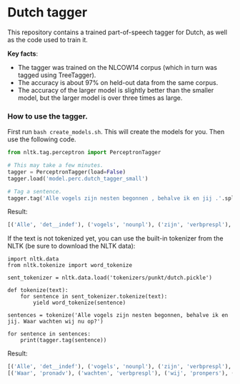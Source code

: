 # Dutch tagger

This repository contains a trained part-of-speech tagger for Dutch, as well as the code used to train it.

**Key facts**:

* The tagger was trained on the NLCOW14 corpus (which in turn was tagged using TreeTagger).
* The accuracy is about 97% on held-out data from the same corpus. 
* The accuracy of the larger model is slightly better than the smaller model, but the larger model is over three times as large.

### How to use the tagger.
First run `bash create_models.sh`. This will create the models for you. Then use the following code.

```python
from nltk.tag.perceptron import PerceptronTagger

# This may take a few minutes.
tagger = PerceptronTagger(load=False)
tagger.load('model.perc.dutch_tagger_small')

# Tag a sentence.
tagger.tag('Alle vogels zijn nesten begonnen , behalve ik en jij .'.split())
```
Result:

```python
[('Alle', 'det__indef'), ('vogels', 'nounpl'), ('zijn', 'verbprespl'), ('nesten', 'nounpl'), ('begonnen', 'verbpapa'), (',', 'punc'), ('behalve', 'conjsubo'), ('ik', 'pronpers'), ('en', 'conjcoord'), ('jij', 'pronpers'), ('.', '$.')]
```

If the text is not tokenized yet, you can use the built-in tokenizer from the NLTK
(be sure to download the NLTK data):

```
import nltk.data
from nltk.tokenize import word_tokenize

sent_tokenizer = nltk.data.load('tokenizers/punkt/dutch.pickle')
    
def tokenize(text):
    for sentence in sent_tokenizer.tokenize(text):
        yield word_tokenize(sentence)

sentences = tokenize('Alle vogels zijn nesten begonnen, behalve ik en jij. Waar wachten wij nu op?')

for sentence in sentences:
    print(tagger.tag(sentence))
```

Result:
```python
[('Alle', 'det__indef'), ('vogels', 'nounpl'), ('zijn', 'verbprespl'), ('nesten', 'nounpl'), ('begonnen', 'verbpapa'), (',', 'punc'), ('behalve', 'conjsubo'), ('ik', 'pronpers'), ('en', 'conjcoord'), ('jij', 'pronpers'), ('.', '$.')]
[('Waar', 'pronadv'), ('wachten', 'verbprespl'), ('wij', 'pronpers'), ('nu', 'adv'), ('op', 'adv'), ('?', '$.')]
```
